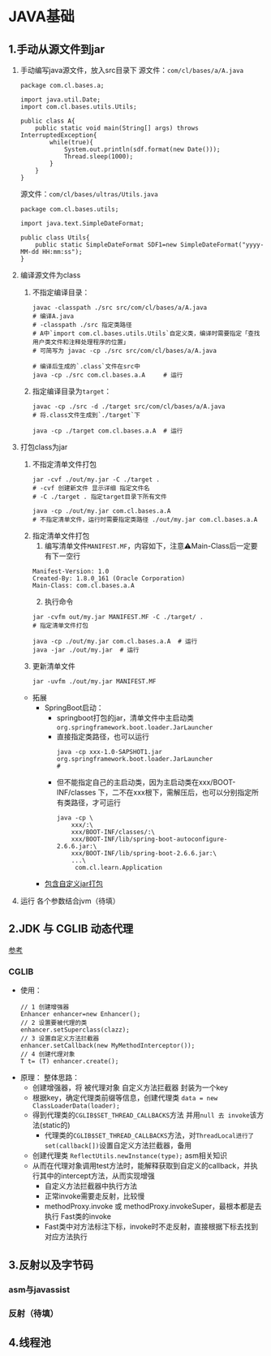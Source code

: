 # JAVA基础

## 1.手动从源文件到jar
1. 手动编写java源文件，放入src目录下
    源文件：`com/cl/bases/a/A.java`
    ```
    package com.cl.bases.a;
    
    import java.util.Date;
    import com.cl.bases.utils.Utils;
        
    public class A{    
        public static void main(String[] args) throws InterruptedException{
            while(true){
                System.out.println(sdf.format(new Date()));
                Thread.sleep(1000);
            }
        }
    }
    ```
    源文件：`com/cl/bases/ultras/Utils.java`
    ```
    package com.cl.bases.utils;

    import java.text.SimpleDateFormat;
    
    public class Utils{
        public static SimpleDateFormat SDF1=new SimpleDateFormat("yyyy-MM-dd HH:mm:ss");
    }
    ```
    
2. 编译源文件为class
    1. 不指定编译目录：
        ```
        javac -classpath ./src src/com/cl/bases/a/A.java
        # 编译A.java
        # -classpath ./src 指定类路径
        # A中`import com.cl.bases.utils.Utils`自定义类，编译时需要指定「查找用户类文件和注释处理程序的位置」
        # 可简写为 javac -cp ./src src/com/cl/bases/a/A.java
        
        # 编译后生成的`.class`文件在src中
        java -cp ./src com.cl.bases.a.A     # 运行
        ```
    2. 指定编译目录为`target`：
        ```
        javac -cp ./src -d ./target src/com/cl/bases/a/A.java
        # 将.class文件生成到`./target`下
        
        java -cp ./target com.cl.bases.a.A  # 运行
        ```
3. 打包class为jar
    1. 不指定清单文件打包
        ```
        jar -cvf ./out/my.jar -C ./target .
        # -cvf 创建新文件 显示详细 指定文件名
        # -C ./target . 指定target目录下所有文件
        
        java -cp ./out/my.jar com.cl.bases.a.A
        # 不指定清单文件，运行时需要指定类路径 ./out/my.jar com.cl.bases.a.A
        ```
    2. 指定清单文件打包
        1. 编写清单文件`MANIFEST.MF`，内容如下，注意⚠️Main-Class后一定要有下一空行
        ```
        Manifest-Version: 1.0
        Created-By: 1.8.0_161 (Oracle Corporation)
        Main-Class: com.cl.bases.a.A

        ```
        2. 执行命令
        ```
        jar -cvfm out/my.jar MANIFEST.MF -C ./target/ .
        # 指定清单文件打包
        
        java -cp ./out/my.jar com.cl.bases.a.A  # 运行
        java -jar ./out/my.jar  # 运行
        ```
    3. 更新清单文件
        ```
        jar -uvfm ./out/my.jar MANIFEST.MF
        ```
    * 拓展
        * SpringBoot启动：
            * springboot打包的jar，清单文件中主启动类`org.springframework.boot.loader.JarLauncher`
            * 直接指定类路径，也可以运行
                ```
                java -cp xxx-1.0-SAPSHOT1.jar org.springframework.boot.loader.JarLauncher
                # 
                ```
            * 但不能指定自己的主启动类，因为主启动类在xxx/BOOT-INF/classes 下，二不在xxx根下，需解压后，也可以分别指定所有类路径，才可运行
                ```
                java -cp \
                    xxx/:\
                    xxx/BOOT-INF/classes/:\
                    xxx/BOOT-INF/lib/spring-boot-autoconfigure-2.6.6.jar:\
                    xxx/BOOT-INF/lib/spring-boot-2.6.6.jar:\
                    ...\
                     com.cl.learn.Application
                ```
        * [包含自定义jar打包](https://github.com/CLgithub/Intellij_SpringBoot_Rebuild-Lib)
4. 运行
    各个参数结合jvm（待填）
    
## 2.JDK 与 CGLIB 动态代理
[参考](https://www.yuque.com/renyong-jmovm/dadudu/bnfwbc)
### CGLIB
* 使用：
    ```
    // 1 创建增强器
    Enhancer enhancer=new Enhancer();
    // 2 设置要被代理的类
    enhancer.setSuperclass(clazz);
    // 3 设置自定义方法拦截器
    enhancer.setCallback(new MyMethodInterceptor());
    // 4 创建代理对象
    T t= (T) enhancer.create();
    ```
* 原理：
整体思路：
    * 创建增强器，将 被代理对象 自定义方法拦截器 封装为一个key
    * 根据key，确定代理类前缀等信息，创建代理类 `data = new ClassLoaderData(loader);`
    * 得到代理类的`CGLIB$SET_THREAD_CALLBACKS`方法 并用`null 去 invoke`该方法(static的)
        * 代理类的`CGLIB$SET_THREAD_CALLBACKS`方法，对`ThreadLocal进行了set(callback[])`设置自定义方法拦截器，备用
    * 创建代理类 `ReflectUtils.newInstance(type);` asm相关知识
    * 从而在代理对象调用test方法时，能解释获取到自定义的callback，并执行其中的intercept方法，从而实现增强
        * 自定义方法拦截器中执行方法
        * 正常invoke需要走反射，比较慢
        * methodProxy.invoke 或 methodProxy.invokeSuper，最根本都是去执行 Fast类的invoke
        * Fast类中对方法标注下标，invoke时不走反射，直接根据下标去找到对应方法执行

## 3.反射以及字节码
### asm与javassist
### 反射（待填）

## 4.线程池
